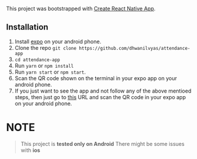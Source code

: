 This project was bootstrapped with [Create React Native App](https://github.com/react-community/create-react-native-app).

## Installation
1. Install [expo](https://play.google.com/store/apps/details?id=host.exp.exponent) on your android phone.
2. Clone the repo `git clone https://github.com/dhwanilvyas/attendance-app`
2. `cd attendance-app`
3. Run `yarn` or `npm install`
4. Run `yarn start` or `npm start`.
5. Scan the QR code shown on the terminal in your expo app on your android phone.
6. If you just want to see the app and not follow any of the above mentioed steps, then just go to [this](https://expo.io/@dhwanilvyas/attendance-app) URL and scan the QR code in your expo app on your android phone.


# NOTE
> This project is **tested only on Android**
> There might be some issues with **ios**
